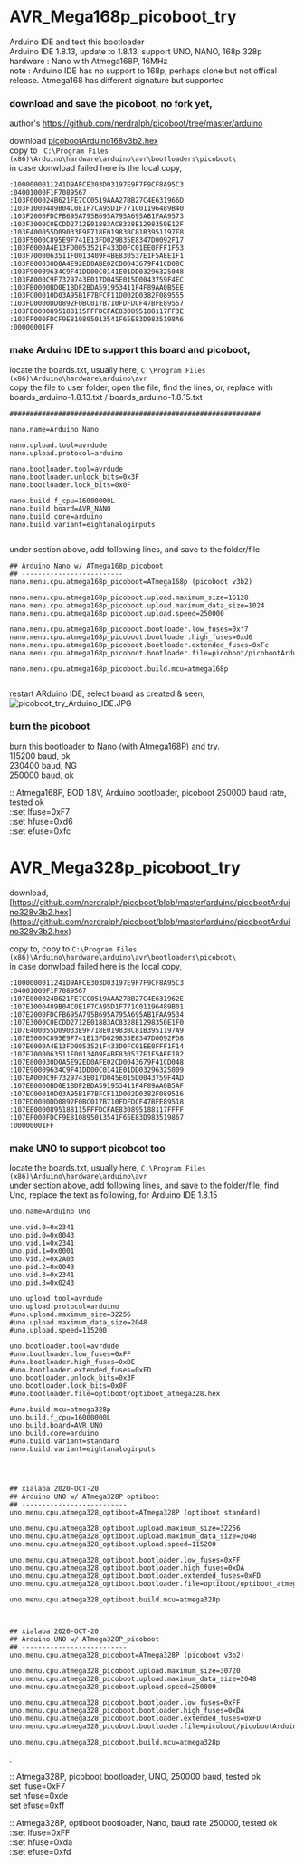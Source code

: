 # AVR_Mega168p_picoboot_try
Arduino IDE and test this bootloader  
Arduino IDE 1.8.13, update to 1.8.13, support UNO, NANO, 168p 328p  
hardware : Nano with Atmega168P, 16MHz  
note : Arduino IDE has no support to 168p, perhaps clone but not offical release. Atmega168 has different signature but supported


### download and save the picoboot, no fork yet,
author's https://github.com/nerdralph/picoboot/tree/master/arduino

download [picobootArduino168v3b2.hex](https://github.com/nerdralph/picoboot/blob/master/arduino/picobootArduino168v3b2.hex)  
copy to ``` C:\Program Files (x86)\Arduino\hardware\arduino\avr\bootloaders\picoboot\```  
in case donwload failed here is the local copy,  
  
```  
:1000000011241D9AFCE303D03197E9F7F9CF8A95C3  
:04001000F1F7089567  
:103F000024B621FE7CC0519AAA27BB27C4E631966D  
:103F1000489B04C0E1F7CA95D1F771C01196489B40  
:103F2000FDCFB695A795B695A795A695AB1FAA9573  
:103F3000C0ECDD2712E01883AC8328E1298350E12F  
:103F400055D09033E9F718E01983BC81B3951197E8  
:103F5000C895E9F741E13FD029835E8347D0092F17  
:103F6000A4E13FD0053521F433D0FC01EE0FFF1F53  
:103F7000063511F0013409F4BE830537E1F5AEE1F1  
:103F800030D0A4E92ED0ABE02CD0043679F41CD08C  
:103F90009634C9F41DD00C0141E01DD03296325048  
:103FA000C9F7329743E017D045E015D0043759F4EC  
:103FB0000BD0E1BDF2BDA591953411F4F89AA0B5EE  
:103FC00010D03A95B1F7BFCF11D002D0382F089555  
:103FD0000DD0892F0BC017B710FDFDCF47BFE89557  
:103FE0000895188115FFFDCFAE830895188117FF3E  
:103FF000FDCF9E810895013541F65E83D9835198A6  
:00000001FF  
```  


### make Arduino IDE to support this board and picoboot,

locate the boards.txt, usually here, ```C:\Program Files (x86)\Arduino\hardware\arduino\avr```  
copy the file to user folder, open the file, find the lines,
or, replace with boards_arduino-1.8.13.txt / boards_arduino-1.8.15.txt  

```
##############################################################  
  
nano.name=Arduino Nano  
  
nano.upload.tool=avrdude  
nano.upload.protocol=arduino  
  
nano.bootloader.tool=avrdude  
nano.bootloader.unlock_bits=0x3F  
nano.bootloader.lock_bits=0x0F  

nano.build.f_cpu=16000000L  
nano.build.board=AVR_NANO  
nano.build.core=arduino  
nano.build.variant=eightanaloginputs  
  
```  
   
under section above, add following lines, and save to the folder/file 

```
## Arduino Nano w/ ATmega168p_picoboot  
## -------------------------  
nano.menu.cpu.atmega168p_picoboot=ATmega168p (picoboot v3b2)  
  
nano.menu.cpu.atmega168p_picoboot.upload.maximum_size=16128  
nano.menu.cpu.atmega168p_picoboot.upload.maximum_data_size=1024  
nano.menu.cpu.atmega168p_picoboot.upload.speed=250000  
  
nano.menu.cpu.atmega168p_picoboot.bootloader.low_fuses=0xf7  
nano.menu.cpu.atmega168p_picoboot.bootloader.high_fuses=0xd6  
nano.menu.cpu.atmega168p_picoboot.bootloader.extended_fuses=0xFc  
nano.menu.cpu.atmega168p_picoboot.bootloader.file=picoboot/picobootArduino168v3b2.hex  

nano.menu.cpu.atmega168p_picoboot.build.mcu=atmega168p  


```  
restart ARduino IDE, select board as created & seen,
![picoboot_try_Arduino_IDE.JPG](picoboot_try_Arduino_IDE.JPG)  







### burn the picoboot
burn this bootloader to Nano (with Atmega168P) and try.  
115200 baud, ok  
230400 baud, NG  
250000 baud, ok  

:: Atmega168P, BOD 1.8V, Arduino bootloader, picoboot 250000 baud rate, tested ok   
::set lfuse=0xF7  
::set hfuse=0xd6  
::set efuse=0xfc  



# AVR_Mega328p_picoboot_try 
download, [https://github.com/nerdralph/picoboot/blob/master/arduino/picobootArduino328v3b2.hex](https://github.com/nerdralph/picoboot/blob/master/arduino/picobootArduino328v3b2.hex)  

copy to, copy to ```C:\Program Files (x86)\Arduino\hardware\arduino\avr\bootloaders\picoboot\```    
in case donwload failed here is the local copy,   
```  
:1000000011241D9AFCE303D03197E9F7F9CF8A95C3
:04001000F1F7089567
:107E000024B621FE7CC0519AAA27BB27C4E631962E
:107E1000489B04C0E1F7CA95D1F771C01196489B01
:107E2000FDCFB695A795B695A795A695AB1FAA9534
:107E3000C0ECDD2712E01883AC8328E1298350E1F0
:107E400055D09033E9F718E01983BC81B3951197A9
:107E5000C895E9F741E13FD029835E8347D0092FD8
:107E6000A4E13FD0053521F433D0FC01EE0FFF1F14
:107E7000063511F0013409F4BE830537E1F5AEE1B2
:107E800030D0A5E92ED0AFE02CD0043679F41CD048
:107E90009634C9F41DD00C0141E01DD03296325009
:107EA000C9F7329743E017D045E015D0043759F4AD
:107EB0000BD0E1BDF2BDA591953411F4F89AA0B5AF
:107EC00010D03A95B1F7BFCF11D002D0382F089516
:107ED0000DD0892F0BC017B710FDFDCF47BFE89518
:107EE0000895188115FFFDCFAE830895188117FFFF
:107EF000FDCF9E810895013541F65E83D983519867
:00000001FF
```  


### make UNO to support picoboot too   
locate the boards.txt, usually here, ```C:\Program Files (x86)\Arduino\hardware\arduino\avr```    
under section above, add following lines, and save to the folder/file,
find Uno, replace the text as following, for Arduino IDE 1.8.15  
```
uno.name=Arduino Uno

uno.vid.0=0x2341
uno.pid.0=0x0043
uno.vid.1=0x2341
uno.pid.1=0x0001
uno.vid.2=0x2A03
uno.pid.2=0x0043
uno.vid.3=0x2341
uno.pid.3=0x0243

uno.upload.tool=avrdude
uno.upload.protocol=arduino
#uno.upload.maximum_size=32256
#uno.upload.maximum_data_size=2048
#uno.upload.speed=115200

uno.bootloader.tool=avrdude
#uno.bootloader.low_fuses=0xFF
#uno.bootloader.high_fuses=0xDE
#uno.bootloader.extended_fuses=0xFD
uno.bootloader.unlock_bits=0x3F
uno.bootloader.lock_bits=0x0F
#uno.bootloader.file=optiboot/optiboot_atmega328.hex

#uno.build.mcu=atmega328p
uno.build.f_cpu=16000000L
uno.build.board=AVR_UNO
uno.build.core=arduino
#uno.build.variant=standard
nano.build.variant=eightanaloginputs




## xialaba 2020-OCT-20
## Arduino UNO w/ ATmega328P optiboot
## --------------------------
uno.menu.cpu.atmega328_optiboot=ATmega328P (optiboot standard)

uno.menu.cpu.atmega328_optiboot.upload.maximum_size=32256
uno.menu.cpu.atmega328_optiboot.upload.maximum_data_size=2048
uno.menu.cpu.atmega328_optiboot.upload.speed=115200

uno.menu.cpu.atmega328_optiboot.bootloader.low_fuses=0xFF
uno.menu.cpu.atmega328_optiboot.bootloader.high_fuses=0xDA
uno.menu.cpu.atmega328_optiboot.bootloader.extended_fuses=0xFD
uno.menu.cpu.atmega328_optiboot.bootloader.file=optiboot/optiboot_atmega328.hex  

uno.menu.cpu.atmega328_optiboot.build.mcu=atmega328p



## xialaba 2020-OCT-20
## Arduino UNO w/ ATmega328P_picoboot
## --------------------------
uno.menu.cpu.atmega328_picoboot=ATmega328P (picoboot v3b2)

uno.menu.cpu.atmega328_picoboot.upload.maximum_size=30720
uno.menu.cpu.atmega328_picoboot.upload.maximum_data_size=2048
uno.menu.cpu.atmega328_picoboot.upload.speed=250000

uno.menu.cpu.atmega328_picoboot.bootloader.low_fuses=0xFF
uno.menu.cpu.atmega328_picoboot.bootloader.high_fuses=0xDA
uno.menu.cpu.atmega328_picoboot.bootloader.extended_fuses=0xFD
uno.menu.cpu.atmega328_picoboot.bootloader.file=picoboot/picobootArduino328v3b2.hex  

uno.menu.cpu.atmega328_picoboot.build.mcu=atmega328p
```  
.  

:: Atmega328P, picoboot bootloader, UNO, 250000 baud, tested ok    
set lfuse=0xF7  
set hfuse=0xde    
set efuse=0xff    


:: Atmega328P, optiboot bootloader, Nano, baud rate 250000, tested ok  
::set lfuse=0xFF  
::set hfuse=0xda  
::set efuse=0xfd  
